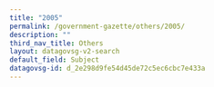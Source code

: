 ```yaml
---
title: "2005"
permalink: /government-gazette/others/2005/
description: ""
third_nav_title: Others
layout: datagovsg-v2-search
default_field: Subject
datagovsg-id: d_2e298d9fe54d45de72c5ec6cbc7e433a
---
```


